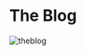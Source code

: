 # The Blog

![theblog](https://user-images.githubusercontent.com/46694915/159165670-7ff3e516-74d7-4f0e-a62a-875964b37a7c.jpeg)

 
